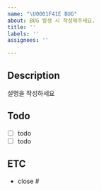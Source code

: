 ```yaml
---
name: "\U0001F41E BUG"
about: BUG 발생 시 작성해주세요.
title: ''
labels: ''
assignees: ''

---
```


## Description
설명을 작성하세요

## Todo
- [ ] todo
- [ ] todo

## ETC

- close #
